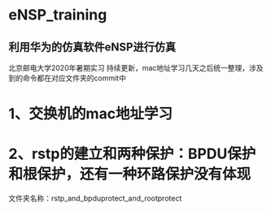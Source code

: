 # eNSP_training
## 利用华为的仿真软件eNSP进行仿真
北京邮电大学2020年暑期实习
持续更新，mac地址学习几天之后统一整理，涉及到的命令都在对应文件夹的commit中
# 1、交换机的mac地址学习

# 2、rstp的建立和两种保护：BPDU保护和根保护，还有一种环路保护没有体现
文件夹名称：rstp_and_bpduprotect_and_rootprotect
